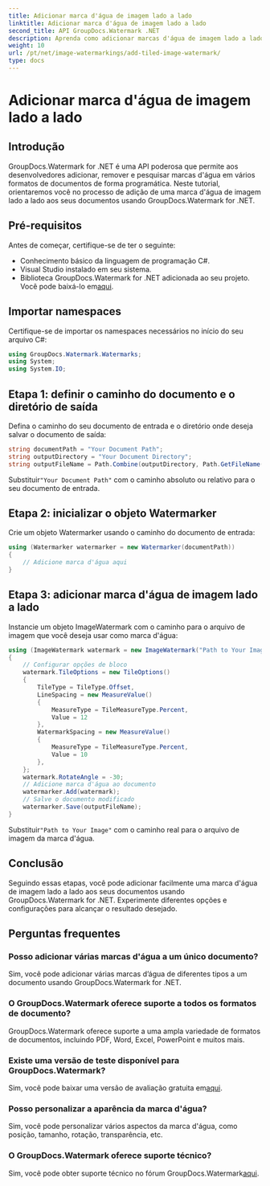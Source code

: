 ```yaml
---
title: Adicionar marca d'água de imagem lado a lado
linktitle: Adicionar marca d'água de imagem lado a lado
second_title: API GroupDocs.Watermark .NET
description: Aprenda como adicionar marcas d'água de imagem lado a lado aos seus documentos usando GroupDocs.Watermark for .NET. Fácil, eficiente e personalizável.
weight: 10
url: /pt/net/image-watermarkings/add-tiled-image-watermark/
type: docs
---
```

# Adicionar marca d'água de imagem lado a lado

## Introdução
GroupDocs.Watermark for .NET é uma API poderosa que permite aos desenvolvedores adicionar, remover e pesquisar marcas d'água em vários formatos de documentos de forma programática. Neste tutorial, orientaremos você no processo de adição de uma marca d'água de imagem lado a lado aos seus documentos usando GroupDocs.Watermark for .NET.
## Pré-requisitos
Antes de começar, certifique-se de ter o seguinte:
- Conhecimento básico da linguagem de programação C#.
- Visual Studio instalado em seu sistema.
- Biblioteca GroupDocs.Watermark for .NET adicionada ao seu projeto. Você pode baixá-lo em[aqui](https://releases.groupdocs.com/Watermark/net/).

## Importar namespaces
Certifique-se de importar os namespaces necessários no início do seu arquivo C#:
```csharp
using GroupDocs.Watermark.Watermarks;
using System;
using System.IO;
```
## Etapa 1: definir o caminho do documento e o diretório de saída
Defina o caminho do seu documento de entrada e o diretório onde deseja salvar o documento de saída:
```csharp
string documentPath = "Your Document Path";
string outputDirectory = "Your Document Directory";
string outputFileName = Path.Combine(outputDirectory, Path.GetFileName(documentPath));
```
 Substituir`"Your Document Path"` com o caminho absoluto ou relativo para o seu documento de entrada.
## Etapa 2: inicializar o objeto Watermarker
Crie um objeto Watermarker usando o caminho do documento de entrada:
```csharp
using (Watermarker watermarker = new Watermarker(documentPath))
{
    // Adicione marca d'água aqui
}
```
## Etapa 3: adicionar marca d'água de imagem lado a lado
Instancie um objeto ImageWatermark com o caminho para o arquivo de imagem que você deseja usar como marca d'água:
```csharp
using (ImageWatermark watermark = new ImageWatermark("Path to Your Image"))
{
    // Configurar opções de bloco
    watermark.TileOptions = new TileOptions()
    {
        TileType = TileType.Offset,
        LineSpacing = new MeasureValue()
        {
            MeasureType = TileMeasureType.Percent,
            Value = 12
        },
        WatermarkSpacing = new MeasureValue()
        {
            MeasureType = TileMeasureType.Percent,
            Value = 10
        },
    };
    watermark.RotateAngle = -30;
    // Adicione marca d'água ao documento
    watermarker.Add(watermark);
    // Salve o documento modificado
    watermarker.Save(outputFileName);
}
```
 Substituir`"Path to Your Image"` com o caminho real para o arquivo de imagem da marca d'água.

## Conclusão
Seguindo essas etapas, você pode adicionar facilmente uma marca d'água de imagem lado a lado aos seus documentos usando GroupDocs.Watermark for .NET. Experimente diferentes opções e configurações para alcançar o resultado desejado.
## Perguntas frequentes
### Posso adicionar várias marcas d'água a um único documento?
Sim, você pode adicionar várias marcas d’água de diferentes tipos a um documento usando GroupDocs.Watermark for .NET.
### O GroupDocs.Watermark oferece suporte a todos os formatos de documento?
GroupDocs.Watermark oferece suporte a uma ampla variedade de formatos de documentos, incluindo PDF, Word, Excel, PowerPoint e muitos mais.
### Existe uma versão de teste disponível para GroupDocs.Watermark?
 Sim, você pode baixar uma versão de avaliação gratuita em[aqui](https://releases.groupdocs.com/).
### Posso personalizar a aparência da marca d'água?
Sim, você pode personalizar vários aspectos da marca d'água, como posição, tamanho, rotação, transparência, etc.
### O GroupDocs.Watermark oferece suporte técnico?
 Sim, você pode obter suporte técnico no fórum GroupDocs.Watermark[aqui](https://forum.groupdocs.com/c/watermark/19).